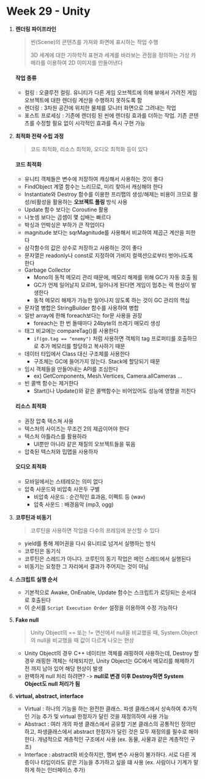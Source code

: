 # Week 29 - Unity

1. **렌더링 파이프라인**

    > 씬(Scene)의 콘텐츠를 가져와 화면에 표시하는 작업 수행
    >
    > 3D 세계에 대한 기하학적 표현과 세계를 바라보는 관점을 정의하는 가상 카메라를 이용하여 2D 이미지를 만들어낸다

    #### 작업 종류

    - 컬링 : 오클루전 컬링. 유니티가 다른 게임 오브젝트에 의해 뷰에서 가려진 게임 오브젝트에 대한 렌더링 계산을 수행하지 못하도록 함
    - 렌더링 : 3차원 공간에 위치한 물체를 모니터 화면으로 그려내는 작업
    - 포스트 프로세싱 : 기존에 렌더링 된 씬에 렌더링 효과를 더하는 작업. 기존 콘텐츠를 수정할 필요 없이 시각적인 효과를 즉시 구현 가능

2. **최적화 전략 수립 과정**

    > 코드 최적화, 리소스 최적화, 오디오 최적화 등이 있다

    #### 코드 최적화

    - 유니티 객체들은 변수에 저장하여 캐싱해서 사용하는 것이 좋다
    - FindObject 계열 함수는 느리므로, 미리 찾아서 캐싱해야 한다
    - Instantiate와 Destroy 함수를 이용한 프리팹의 생성/해제는 비용이 크므로 활성/비활성을 활용하는 **오브젝트 풀링** 방식 사용
    - Update 함수 보다는 Coroutine 활용
    - 나눗셈 보다는 곱셈이 몇 십배는 빠르다
    - 박싱과 언박싱은 부하가 큰 작업이다
    - magnitude 보다는 sqrMagnitude를 사용해서 비교하여 제곱근 계산을 피한다
    - 삼각함수의 값은 상수로 저장하고 사용하는 것이 좋다
    - 문자열은 readonly나 const로 지정하여 가비지 컬렉션으로부터 벗어나도록 한다
    - Garbage Collector
        - Mono의 동적 메모리 관리 때문에, 메모리 해제를 위해 GC가 자동 호출 됨
        - GC가 언제 일어날지 모르며, 일어나게 된다면 게임이 멈추는 렉 현상이 발생한다
        - 동적 메모리 해제가 가능한 일어나지 않도록 하는 것이 GC 관리의 핵심
    - 문자열 병합은 StringBuilder 함수를 사용하여 병합
    - 일반 array에 한해 foreach보다는 for문 사용을 권장
        - foreach는 한 번 돌때마다 24byte의 쓰레기 매모리 생성
    - 태그 비교에는 compareTag()를 사용한다
        - `if(go.tag == "enemy")` 처럼 사용하면 객체의 tag 프로퍼티를 호출하므로 추가 메모리를 할당하고 복사하기 때문
    - 데이터 타입에서 Class 대신 구조체를 사용한다
        - 구조체는 GC에 들어가지 않는다. Stack에 할당되기 때문
    - 임시 객체들을 만들어내는 API를 조심한다
        - ex) GetComponents<T>, Mesh.Vertices, Camera.allCameras ...
    - 빈 콜백 함수는 제거한다
        - Start()나 Update()와 같은 콜백함수는 비어있어도 성능에 영향을 끼친다
    
    #### 리소스 최적화

    - 권장 압축 텍스쳐 사용
    - 텍스처의 사이즈는 무조건 2의 제곱이어야 한다
    - 텍스처 아틀라스를 활용하라
        - UI뿐만 아니라 같은 재질의 오브젝트들을 묶음
    - 압축된 텍스처와 밉맵을 사용하자

    #### 오디오 최적화

    - 모바일에서는 스테레오는 의미 없다
    - 압축 사운드와 비압축 사은두 구별
        - 비압축 사운드 : 순간적인 효과음, 이펙트 등 (wav)
        - 압축 사운드 : 배경음악 (mp3, ogg)

3. **코루틴과 비동기**

    > 코루틴을 사용하면 작업을 다수의 프레임에 분산할 수 있다

    - yield를 통해 제어권을 다시 유니티로 넘겨서 실행하는 방식
    - 코루틴은 동기식
    - 코루틴은 스레드가 아니다. 코루틴의 동기 작업은 메인 스레드에서 실행된다
    - 비동기는 요청한 그 자리에서 결과가 주어지는 것이 아님

4. **스크립트 실행 순서**

    - 기본적으로 Awake, OnEnable, Update 함수는 스크립트가 로딩되는 순서대로 호출된다
    - 이 순서를 `Script Execution Order` 설정을 이용하여 수정 가능하다

5. **Fake null**

    > Unity Object의 == 또는 != 연산에서 null을 비교했을 때, System.Object의 null을 비교했을 때 값이 다르게 나오는 현상

    - Unity Object의 경우 C++ 네이티브 객체를 래핑하여 사용하는데, Destroy 할 경우 래핑한 객체는 삭제되지만, Unity Object는 GC에서 메모리를 해제하기 전 까지 남아 있어 해당 현상이 발생
    - 완벽하게 null 처리 하려면? -> **null로 변경 이후 Destroy하면 System Object도 null 처리가 됨**

6. **virtual, abstract, interface**

    - Virtual : 하나의 기능을 하는 완전한 클래스. 파생 클래스에서 상속하여 추가적인 기능 추가 및 virtual 한정자가 달린 것을 재정의하여 사용 가능
    - Abstract : 여러 개의 파생 클래스에서 공유할 기본 클래스의 공통적인 정의만 하고, 파생클래스에서 abstract 한정자가 달린 것은 모두 재정의를 필수로 해야 한다. 개념적으로 계층적인 구조에서 사용 (ex. 동물, 사물과 같은 계층적인 구조)
    - Interface : abstract와 비슷하지만, 멤버 변수 사용이 불가하다. 서로 다른 게층이나 타입이라도 같은 기능을 추가하고 싶을 떄 사용 (ex. 사람이나 기계가 말하게 하는 인터페이스 추가)